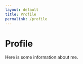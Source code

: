 ```yaml
---
layout: default
title: Profile
permalink: /profile
---
```

# Profile

Here is some information about me.
